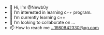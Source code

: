 - 👋 Hi, I’m @Newb0y
- 👀 I’m interested in learning c++ program.
- 🌱 I’m currently learning c++
- 💞️ I’m looking to collaborate on ...
- 📫 How to reach me ...1980842330@qq.com

<!---
Newb0y/Newb0y is a ✨ special ✨ repository because its `README.md` (this file) appears on your GitHub profile.
You can click the Preview link to take a look at your changes.
--->
